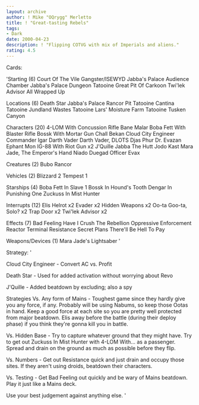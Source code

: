 ```yaml
---
layout: archive
author: ! Mike "OQrygg" Merletto
title: ! "Great-tasting Rebels"
tags:
- Dark
date: 2000-04-23
description: ! "Flipping COTVG with mix of Imperials and aliens."
rating: 4.5
---
```

Cards: 

'Starting (6)
Court Of The Vile Gangster/ISEWYD
Jabba's Palace Audience Chamber
Jabba's Palace Dungeon
Tatooine Great Pit Of Carkoon
Twi'lek Advisor
All Wrapped Up

Locations (6)
Death Star
Jabba's Palace Rancor Pit
Tatooine Cantina
Tatooine Jundland Wastes
Tatooine Lars' Moisture Farm
Tatooine Tusken Canyon

Characters (20)
4-LOM With Concussion Rifle
Bane Malar
Boba Fett With Blaster Rifle
Bossk With Mortar Gun
Chall Bekan
Cloud City Engineer
Commander Igar
Darth Vader
Darth Vader, DLOTS
Djas Phur
Dr. Evazan
Ephant Mon
IG-88 With Riot Gun x2
J'Quille
Jabba The Hutt
Jodo Kast
Mara Jade, The Emperor's Hand
Niado Duegad
Officer Evax

Creatures (2)
Bubo
Rancor

Vehicles (2)
Blizzard 2
Tempest 1

Starships (4)
Boba Fett In Slave 1
Bossk In Hound's Tooth
Dengar In Punishing One
Zuckuss In Mist Hunter

Interrupts (12)
Elis Helrot x2
Evader x2
Hidden Weapons x2
Oo-ta Goo-ta, Solo? x2
Trap Door x2
Twi'lek Advisor x2

Effects (7)
Bad Feeling Have I
Crush The Rebellion
Oppressive Enforcement
Reactor Terminal
Resistance
Secret Plans
There'll Be Hell To Pay

Weapons/Devices (1)
Mara Jade's Lightsaber '

Strategy: '

Cloud City Engineer - Convert AC vs. Profit

Death Star - Used for added activation without worrying about Revo

J'Quille - Added beatdown by excluding; also a spy

Strategies
Vs. Any form of Mains - Toughest game since they hardly give you any force, if any. Probably will be using Nabums, so keep those Ootas in hand. Keep a good force at each site so you are pretty well protected from major beatdown. Elis away before the battle (during their deploy phase) if you think they're gonna kill you in battle.

Vs. Hidden Base - Try to capture whatever ground that they might have. Try to get out Zuckuss In Mist Hunter with 4-LOM With... as a passenger. Spread and drain on the ground as much as possible before they flip.

Vs. Numbers - Get out Resistance quick and just drain and occupy those sites. If they aren't using droids, beatdown their characters.

Vs. Testing - Get Bad Feeling out quickly and be wary of Mains beatdown. Play it just like a Mains deck.

Use your best judgement against anything else. '